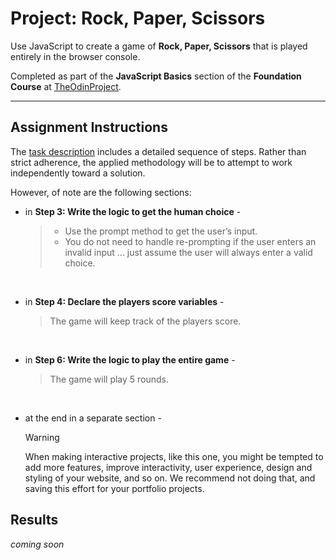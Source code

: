 # Project: Rock, Paper, Scissors

Use JavaScript to create a game of **Rock, Paper, Scissors** that is played entirely in the browser console.

Completed as part of the **JavaScript Basics** section of the **Foundation Course** at
[TheOdinProject](https://www.theodinproject.com).


---

## Assignment Instructions

The [task description](https://www.theodinproject.com/lessons/foundations-rock-paper-scissors) includes a detailed
sequence of steps. Rather than strict adherence, the applied methodology will be to attempt to work independently toward
a solution.

However, of note are the following sections:

<ul>
<li>

in **Step 3: Write the logic to get the human choice** -

> - Use the prompt method to get the user’s input.
> - You do not need to handle re-prompting if the user enters an invalid input ... just assume the user will always enter a valid choice.

</li>
<br>
<li>

in **Step 4: Declare the players score variables** -

> The game will keep track of the players score.

</li>
<br>
<li>

in **Step 6: Write the logic to play the entire game** -

> The game will play 5 rounds.

</li>
<br>
<li>

at the end in a separate section -

> [!WARNING]
> When making interactive projects, like this one, you might be tempted to add more features, improve interactivity, user experience, design and styling of your website, and so on. We recommend not doing that, and saving this effort for your portfolio projects.

</li>
</ul>

## Results

*coming soon*
<!-- ![screen shot of result](./img/results.png) -->
